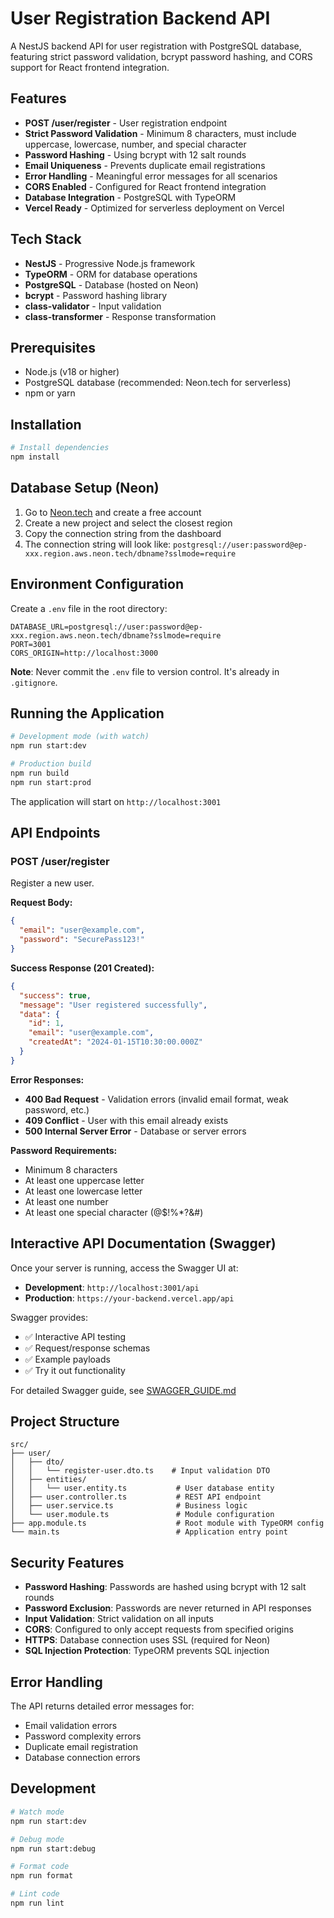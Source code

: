 # User Registration Backend API

A NestJS backend API for user registration with PostgreSQL database, featuring strict password validation, bcrypt password hashing, and CORS support for React frontend integration.

## Features

- **POST /user/register** - User registration endpoint
- **Strict Password Validation** - Minimum 8 characters, must include uppercase, lowercase, number, and special character
- **Password Hashing** - Using bcrypt with 12 salt rounds
- **Email Uniqueness** - Prevents duplicate email registrations
- **Error Handling** - Meaningful error messages for all scenarios
- **CORS Enabled** - Configured for React frontend integration
- **Database Integration** - PostgreSQL with TypeORM
- **Vercel Ready** - Optimized for serverless deployment on Vercel

## Tech Stack

- **NestJS** - Progressive Node.js framework
- **TypeORM** - ORM for database operations
- **PostgreSQL** - Database (hosted on Neon)
- **bcrypt** - Password hashing library
- **class-validator** - Input validation
- **class-transformer** - Response transformation

## Prerequisites

- Node.js (v18 or higher)
- PostgreSQL database (recommended: Neon.tech for serverless)
- npm or yarn

## Installation

```bash
# Install dependencies
npm install
```

## Database Setup (Neon)

1. Go to [Neon.tech](https://neon.tech) and create a free account
2. Create a new project and select the closest region
3. Copy the connection string from the dashboard
4. The connection string will look like: `postgresql://user:password@ep-xxx.region.aws.neon.tech/dbname?sslmode=require`

## Environment Configuration

Create a `.env` file in the root directory:

```env
DATABASE_URL=postgresql://user:password@ep-xxx.region.aws.neon.tech/dbname?sslmode=require
PORT=3001
CORS_ORIGIN=http://localhost:3000
```

**Note**: Never commit the `.env` file to version control. It's already in `.gitignore`.

## Running the Application

```bash
# Development mode (with watch)
npm run start:dev

# Production build
npm run build
npm run start:prod
```

The application will start on `http://localhost:3001`

## API Endpoints

### POST /user/register

Register a new user.

**Request Body:**

```json
{
  "email": "user@example.com",
  "password": "SecurePass123!"
}
```

**Success Response (201 Created):**

```json
{
  "success": true,
  "message": "User registered successfully",
  "data": {
    "id": 1,
    "email": "user@example.com",
    "createdAt": "2024-01-15T10:30:00.000Z"
  }
}
```

**Error Responses:**

- **400 Bad Request** - Validation errors (invalid email format, weak password, etc.)
- **409 Conflict** - User with this email already exists
- **500 Internal Server Error** - Database or server errors

**Password Requirements:**

- Minimum 8 characters
- At least one uppercase letter
- At least one lowercase letter
- At least one number
- At least one special character (@$!%\*?&#)

## Interactive API Documentation (Swagger)

Once your server is running, access the Swagger UI at:

- **Development**: `http://localhost:3001/api`
- **Production**: `https://your-backend.vercel.app/api`

Swagger provides:

- ✅ Interactive API testing
- ✅ Request/response schemas
- ✅ Example payloads
- ✅ Try it out functionality

For detailed Swagger guide, see [SWAGGER_GUIDE.md](./SWAGGER_GUIDE.md)

## Project Structure

```
src/
├── user/
│   ├── dto/
│   │   └── register-user.dto.ts    # Input validation DTO
│   ├── entities/
│   │   └── user.entity.ts           # User database entity
│   ├── user.controller.ts           # REST API endpoint
│   ├── user.service.ts              # Business logic
│   └── user.module.ts               # Module configuration
├── app.module.ts                    # Root module with TypeORM config
└── main.ts                          # Application entry point
```

## Security Features

- **Password Hashing**: Passwords are hashed using bcrypt with 12 salt rounds
- **Password Exclusion**: Passwords are never returned in API responses
- **Input Validation**: Strict validation on all inputs
- **CORS**: Configured to only accept requests from specified origins
- **HTTPS**: Database connection uses SSL (required for Neon)
- **SQL Injection Protection**: TypeORM prevents SQL injection

## Error Handling

The API returns detailed error messages for:

- Email validation errors
- Password complexity errors
- Duplicate email registration
- Database connection errors

## Development

```bash
# Watch mode
npm run start:dev

# Debug mode
npm run start:debug

# Format code
npm run format

# Lint code
npm run lint
```

